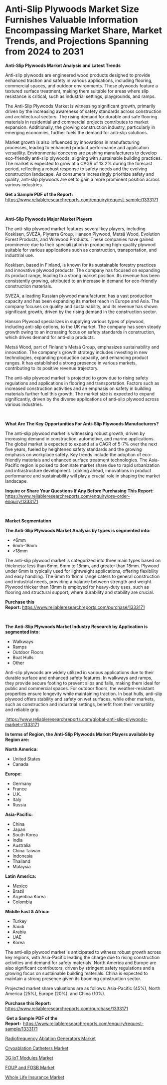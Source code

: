 <p><h1>Anti-Slip Plywoods Market Size Furnishes Valuable Information Encompassing Market Share, Market Trends, and Projections Spanning from 2024 to 2031</h1></p><p><strong>Anti-Slip Plywoods Market Analysis and Latest Trends</strong></p>
<p><p>Anti-slip plywoods are engineered wood products designed to provide enhanced traction and safety in various applications, including flooring, commercial spaces, and outdoor environments. These plywoods feature a textured surface treatment, making them suitable for areas where slip resistance is critical, such as industrial settings, playgrounds, and ramps.</p><p>The Anti-Slip Plywoods Market is witnessing significant growth, primarily driven by the increasing awareness of safety standards across construction and architectural sectors. The rising demand for durable and safe flooring materials in residential and commercial projects contributes to market expansion. Additionally, the growing construction industry, particularly in emerging economies, further fuels the demand for anti-slip solutions.</p><p>Market growth is also influenced by innovations in manufacturing processes, leading to enhanced product performance and application versatility. Environmental concerns are pushing manufacturers to develop eco-friendly anti-slip plywoods, aligning with sustainable building practices. The market is expected to grow at a CAGR of 13.2% during the forecast period, reflecting a robust response to safety needs and the evolving construction landscape. As consumers increasingly prioritize safety and quality, anti-slip plywoods are set to gain a more prominent position across various industries.</p></p>
<p><strong>Get a Sample PDF of the Report:&nbsp;</strong> <a href="https://www.reliableresearchreports.com/enquiry/request-sample/1333171?utm_campaign=112&utm_medium=2&utm_source=Github&utm_content=ia&utm_term=01102024&utm_id=anti-slip-plywoods">https://www.reliableresearchreports.com/enquiry/request-sample/1333171</a></p>
<p>&nbsp;</p>
<p><strong>Anti-Slip Plywoods Major Market Players</strong></p>
<p><p>The anti-slip plywood market features several key players, including Koskisen, SVEZA, Plyterra Group, Hanson Plywood, Metsä Wood, Evolution Forest Products, and Winwood Products. These companies have gained prominence due to their specialization in producing high-quality plywood suitable for various applications such as construction, transportation, and industrial use.</p><p>Koskisen, based in Finland, is known for its sustainable forestry practices and innovative plywood products. The company has focused on expanding its product range, leading to a strong market position. Its revenue has been consistently growing, attributed to an increase in demand for eco-friendly construction materials.</p><p>SVEZA, a leading Russian plywood manufacturer, has a vast production capacity and has been expanding its market reach in Europe and Asia. The company focuses on quality and sustainability, and its revenue has shown significant growth, driven by the rising demand in the construction sector.</p><p>Hanson Plywood specializes in supplying various types of plywood, including anti-slip options, to the UK market. The company has seen steady growth owing to an increasing focus on safety standards in construction, which drives demand for anti-slip products.</p><p>Metsä Wood, part of Finland's Metsä Group, emphasizes sustainability and innovation. The company's growth strategy includes investing in new technologies, expanding production capacity, and enhancing product ranges. It has established a strong presence in various markets, contributing to its positive revenue trajectory.</p><p>The anti-slip plywood market is projected to grow due to rising safety regulations and applications in flooring and transportation. Factors such as increased construction activities and an emphasis on safety in building materials further fuel this growth. The market size is expected to expand significantly, driven by the diverse applications of anti-slip plywood across various industries.</p></p>
<p>&nbsp;</p>
<p><strong>What Are The Key Opportunities For Anti-Slip Plywoods Manufacturers?</strong></p>
<p><p>The anti-slip plywood market is witnessing robust growth, driven by increasing demand in construction, automotive, and marine applications. The global market is expected to expand at a CAGR of 5-7% over the next five years, fueled by heightened safety standards and the growing emphasis on workplace safety. Key trends include the adoption of eco-friendly materials and enhanced surface treatment technologies. The Asia-Pacific region is poised to dominate market share due to rapid urbanization and infrastructure development. Looking ahead, innovations in product performance and sustainability will play a crucial role in shaping the market landscape.</p></p>
<p><strong>Inquire or Share Your Questions If Any Before Purchasing This Report:</strong> <a href="https://www.reliableresearchreports.com/enquiry/pre-order-enquiry/1333171?utm_campaign=112&utm_medium=2&utm_source=Github&utm_content=ia&utm_term=01102024&utm_id=anti-slip-plywoods">https://www.reliableresearchreports.com/enquiry/pre-order-enquiry/1333171</a></p>
<p>&nbsp;</p>
<p><strong>Market Segmentation</strong></p>
<p><strong>The Anti-Slip Plywoods Market Analysis by types is segmented into:</strong></p>
<p><ul><li><6mm</li><li>6mm-18mm</li><li>>18mm</li></ul></p>
<p><p>The anti-slip plywood market is categorized into three main types based on thickness: less than 6mm, 6mm to 18mm, and greater than 18mm. Plywood under 6mm is typically used for lightweight applications, offering flexibility and easy handling. The 6mm to 18mm range caters to general construction and industrial needs, providing a balance between strength and weight. Plywood thicker than 18mm is employed for heavy-duty uses, such as flooring and structural support, where durability and stability are crucial.</p></p>
<p><strong>Purchase this Report:&nbsp;</strong><a href="https://www.reliableresearchreports.com/purchase/1333171?utm_campaign=112&utm_medium=2&utm_source=Github&utm_content=ia&utm_term=01102024&utm_id=anti-slip-plywoods">https://www.reliableresearchreports.com/purchase/1333171</a></p>
<p>&nbsp;</p>
<p><strong>The Anti-Slip Plywoods Market Industry Research by Application is segmented into:</strong></p>
<p><ul><li>Walkways</li><li>Ramps</li><li>Outdoor Floors</li><li>Boat Hulls</li><li>Other</li></ul></p>
<p><p>Anti-slip plywoods are widely utilized in various applications due to their durable surface and enhanced safety features. In walkways and ramps, they provide secure footing to prevent slips and falls, making them ideal for public and commercial spaces. For outdoor floors, the weather-resistant properties ensure longevity while maintaining traction. In boat hulls, anti-slip plywood offers stability and safety on wet surfaces, while other markets, such as construction and industrial settings, benefit from their versatility and reliable grip.</p></p>
<p><a href="https://www.reliableresearchreports.com/global-anti-slip-plywoods-market-r1333171?utm_campaign=112&utm_medium=2&utm_source=Github&utm_content=ia&utm_term=01102024&utm_id=anti-slip-plywoods">&nbsp;https://www.reliableresearchreports.com/global-anti-slip-plywoods-market-r1333171</a></p>
<p><strong>In terms of Region, the Anti-Slip Plywoods Market Players available by Region are:</strong></p>
<p>
    <p> <strong> North America: </strong>
        <ul>
            <li>United States</li>
            <li>Canada</li>
        </ul>
        </p> 
    <p> <strong> Europe: </strong>
        <ul>
            <li>Germany</li>
            <li>France</li>
            <li>U.K.</li>
            <li>Italy</li>
            <li>Russia</li>
        </ul>
        </p> 
    <p> <strong> Asia-Pacific: </strong>
        <ul>
            <li>China</li>
            <li>Japan</li>
            <li>South Korea</li>
            <li>India</li>
            <li>Australia</li>
            <li>China Taiwan</li>
            <li>Indonesia</li>
            <li>Thailand</li>
            <li>Malaysia</li>
        </ul>
        </p> 
    <p> <strong> Latin America: </strong>
        <ul>
            <li>Mexico</li>
            <li>Brazil</li>
            <li>Argentina Korea</li>
            <li>Colombia</li>
        </ul>
        </p> 
    <p> <strong> Middle East & Africa: </strong>
        <ul>
            <li>Turkey</li>
            <li>Saudi</li>
            <li>Arabia</li>
            <li>UAE</li>
            <li>Korea</li>
        </ul>
    </p>
    </p>
<p><p>The anti-slip plywood market is anticipated to witness robust growth across key regions, with Asia-Pacific leading the charge due to rising construction activities and demand for safety materials. North America and Europe are also significant contributors, driven by stringent safety regulations and a growing focus on sustainable building materials. China is expected to maintain a strong presence given its booming construction sector.</p><p>Projected market share valuations are as follows: Asia-Pacific (45%), North America (25%), Europe (20%), and China (10%).</p></p>
<p><strong>Purchase this Report: </strong><a href="https://www.reliableresearchreports.com/purchase/1333171?utm_campaign=112&utm_medium=2&utm_source=Github&utm_content=ia&utm_term=01102024&utm_id=anti-slip-plywoods">https://www.reliableresearchreports.com/purchase/1333171</a></p>
<p>&nbsp;<strong>Get a Sample PDF of the Report:&nbsp;&nbsp;</strong><a href="https://www.reliableresearchreports.com/enquiry/request-sample/1333171?utm_campaign=112&utm_medium=2&utm_source=Github&utm_content=ia&utm_term=01102024&utm_id=anti-slip-plywoods">https://www.reliableresearchreports.com/enquiry/request-sample/1333171</a></p>
<p><strong></strong></p>
<p><p><a href="https://github.com/MarlinNader2023/Market-Research-Report-List-1/blob/main/radiofrequency-ablation-generators-market.md?utm_campaign=112&utm_medium=2&utm_source=Github&utm_content=ia&utm_term=01102024&utm_id=anti-slip-plywoods">Radiofrequency Ablation Generators Market</a></p><p><a href="https://github.com/SanjidaMahmud81/Market-Research-Report-List-1/blob/main/cryoablation-catheters-market.md?utm_campaign=112&utm_medium=2&utm_source=Github&utm_content=ia&utm_term=01102024&utm_id=anti-slip-plywoods">Cryoablation Catheters Market</a></p><p><a href="https://issuu.com/reportprime-2/docs/3g-iot-modules-market-size-2030.ppt_e8cfab7b8210bc?utm_campaign=112&utm_medium=2&utm_source=Github&utm_content=ia&utm_term=01102024&utm_id=anti-slip-plywoods">3G IoT Modules Market</a></p><p><a href="https://issuu.com/reportprime-2/docs/foup-and-fosb-market-size-2030.pptx_ba406443adcc0f?utm_campaign=112&utm_medium=2&utm_source=Github&utm_content=ia&utm_term=01102024&utm_id=anti-slip-plywoods">FOUP and FOSB Market</a></p><p><a href="https://www.linkedin.com/pulse/whole-life-insurance-market-overview-regional-outlook-competitive-tq3if?utm_campaign=112&utm_medium=2&utm_source=Github&utm_content=ia&utm_term=01102024&utm_id=anti-slip-plywoods">Whole Life Insurance Market</a></p></p>